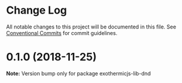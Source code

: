 # Change Log

All notable changes to this project will be documented in this file.
See [Conventional Commits](https://conventionalcommits.org) for commit guidelines.

# 0.1.0 (2018-11-25)

**Note:** Version bump only for package exothermicjs-lib-dnd
